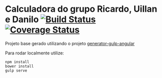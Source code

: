 # Calculadora do grupo Ricardo, Uillan e Danilo [![Build Status](https://travis-ci.org/FaculdadeAlfa/grupo-ricardo-uillan-danilo.svg?branch=master)](https://travis-ci.org/FaculdadeAlfa/grupo-ricardo-uillan-danilo) [![Coverage Status](https://coveralls.io/repos/github/FaculdadeAlfa/grupo-ricardo-uillan-danilo/badge.svg?branch=master)](https://coveralls.io/github/FaculdadeAlfa/grupo-ricardo-uillan-danilo?branch=master)

Projeto base gerado utilizando o projeto [generator-gulp-angular](https://github.com/Swiip/generator-gulp-angular)

Para rodar localmente utilize:
```
npm install
bower install
gulp serve
```